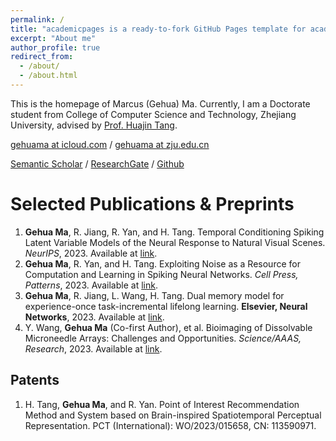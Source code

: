```yaml
---
permalink: /
title: "academicpages is a ready-to-fork GitHub Pages template for academic personal websites"
excerpt: "About me"
author_profile: true
redirect_from: 
  - /about/
  - /about.html
---
```


This is the homepage of Marcus (Gehua) Ma. Currently, I am a Doctorate student from College of Computer Science and Technology, Zhejiang University, advised by [Prof. Huajin Tang](https://scholar.google.com/citations?user=U041O4QAAAAJ&hl=en&oi=ao).

[gehuama at icloud.com](gehuama@icloud.com) / [gehuama at zju.edu.cn](gehuama@zju.edu.cn) 

[Semantic Scholar](https://www.semanticscholar.org/author/Gehua-(Marcus)-Ma/1387821486) / [ResearchGate](https://www.researchgate.net/profile/Gehua-Ma-2) / [Github](https://github.com/genema)

Selected Publications \& Preprints 
======
1. **Gehua Ma**, R. Jiang, R. Yan, and H. Tang. Temporal Conditioning Spiking Latent Variable Models of the Neural Response to Natural Visual Scenes. *NeurIPS*, 2023. Available at [link](https://www.researchgate.net/publication/374087011_Temporal_Conditioning_Spiking_Latent_Variable_Models_of_the_Neural_Response_to_Natural_Visual_Scenes).
2. **Gehua Ma**, R. Yan, and H. Tang. Exploiting Noise as a Resource for Computation and Learning in Spiking Neural Networks. *Cell Press, Patterns*, 2023. Available at [link](https://www.cell.com/patterns/fulltext/S2666-3899(23)00200-3#%20).
3. **Gehua Ma**, R. Jiang, L. Wang, H. Tang. Dual memory model for experience-once task-incremental lifelong learning. **Elsevier, Neural Networks**, 2023. Available at [link](https://www.researchgate.net/publication/372391901_Dual_memory_model_for_experience-once_task-incremental_lifelong_learning).
4. Y. Wang, **Gehua Ma** (Co-first Author), et al. Bioimaging of Dissolvable Microneedle Arrays: Challenges and Opportunities. *Science/AAAS, Research*, 2023. Available at [link](http://dx.doi.org/10.34133/2022/9758491).

Patents
----
1. H. Tang, **Gehua Ma**, and R. Yan. Point of Interest Recommendation Method and System based on Brain-inspired Spatiotemporal Perceptual Representation. PCT (International): WO/2023/015658, CN: 113590971.
